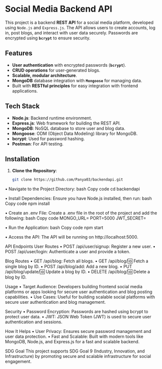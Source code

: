 # Social Media Backend API

This project is a backend **REST API** for a social media platform, developed using `Node.js` and `Express.js`. The API allows users to create accounts, log in, post blogs, and interact with user data securely. Passwords are encrypted using **`bcrypt`** to ensure security.

## Features

- **User authentication** with encrypted passwords (**`bcrypt`**).
- **CRUD operations** for user-generated blogs.
- **Scalable, modular architecture**.
- **MongoDB** database integration with **`Mongoose`** for managing data.
- Built with **RESTful principles** for easy integration with frontend applications.

## Tech Stack

- **Node.js**: Backend runtime environment.
- **Express.js**: Web framework for building the REST API.
- **MongoDB**: NoSQL database to store user and blog data.
- **Mongoose**: ODM (Object Data Modeling) library for MongoDB.
- **bcrypt**: Used for password hashing.
- **Postman**: For API testing.

## Installation

1. **Clone the Repository**:
   ```bash
   git clone https://github.com/Panya03/backendapi.git
   
•  Navigate to the Project Directory:
bash
Copy code
cd backendapi

•  Install Dependencies: Ensure you have Node.js installed, then run:
bash
Copy code
npm install

•  Create an .env File: Create a .env file in the root of the project and add the following:
bash
Copy code
MONGO_URL=<your-mongodb-connection-string>
PORT=5000
JWT_SECRET=<your-jwt-secret>

•  Run the Application:
bash
Copy code
npm start

•  Access the API: The API will be running on http://localhost:5000.



API Endpoints
User Routes
•	POST /api/user/signup: Register a new user.
•	POST /api/user/login: Authenticate a user and provide a token.

Blog Routes
•	GET /api/blog: Fetch all blogs.
•	GET /api/blog/:id: Fetch a single blog by ID.
•	POST /api/blog/add: Add a new blog.
•	PUT /api/blog/update/:id: Update a blog by ID.
•	DELETE /api/blog/:id: Delete a blog by ID.

Usage
•	Target Audience: Developers building frontend social media platforms or apps looking for secure user authentication and blog posting capabilities.
•	Use Cases: Useful for building scalable social platforms with secure user authentication and blog management.

Security
•	Password Encryption: Passwords are hashed using bcrypt to protect user data.
•	JWT: JSON Web Token (JWT) is used to secure user authentication and sessions.

How It Helps
•	User Privacy: Ensures secure password management and user data protection.
•	Fast and Scalable: Built with modern tools like MongoDB, Node.js, and Express.js for a fast and scalable backend.


SDG Goal
This project supports SDG Goal 9 (Industry, Innovation, and Infrastructure) by promoting secure and scalable infrastructure for social engagement.

